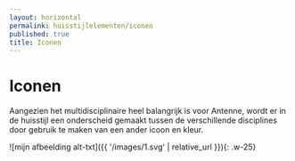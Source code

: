 ```yaml
---
layout: horizontal
permalink: huisstijlelementen/iconen
published: true
title: Iconen
---
```


# Iconen

Aangezien het multidisciplinaire heel balangrijk is voor Antenne, wordt er in de huisstijl een onderscheid gemaakt tussen de verschillende disciplines door gebruik te maken van een ander icoon en kleur.

![mijn afbeelding alt-txt]({{ '/images/1.svg' | relative_url }}){: .w-25} 
